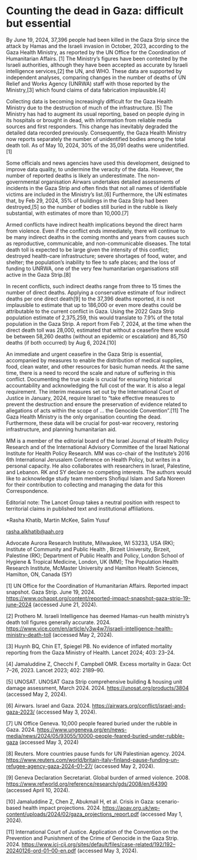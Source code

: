 # Counting the dead in Gaza: difficult but essential

By June 19, 2024, 37,396 people had been killed in the Gaza Strip since the attack by Hamas and the Israeli invasion in October, 2023, according to the Gaza Health Ministry, as reported by the UN Office for the Coordination of Humanitarian Affairs. [1] The Ministry’s figures have been contested by the Israeli authorities, although they have been accepted as accurate by Israeli intelligence services,[2] the UN, and WHO. These data are supported by independent analyses, comparing changes in the number of deaths of UN Relief and Works Agency (UNRWA) staff with those reported by the Ministry,[3] which found claims of data fabrication implausible.[4] 

Collecting data is becoming increasingly difficult for the Gaza Health Ministry due to the destruction of much of the infrastructure. [5] The Ministry has had to augment its usual reporting, based on people dying in its hospitals or brought in dead, with information from reliable media sources and first responders. This change has inevitably degraded the detailed data recorded previously. Consequently, the Gaza Health Ministry now reports separately the number of unidentified bodies among the total death toll. As of May 10, 2024, 30% of the 35,091 deaths were unidentified. [1] 

Some officials and news agencies have used this development, designed to improve data quality, to undermine the veracity of the data. However, the number of reported deaths is likely an underestimate. The non-governmental organisation Airwars undertakes detailed assessments of incidents in the Gaza Strip and often finds that not all names of identifiable victims are included in the Ministry’s list.[6] Furthermore, the UN estimates that, by Feb 29, 2024, 35% of buildings in the Gaza Strip had been destroyed,[5] so the number of bodies still buried in the rubble is likely substantial, with estimates of more than 10,000.[7] 

Armed conflicts have indirect health implications beyond the direct harm from violence. Even if the conflict ends immediately, there will continue to be many indirect deaths in the coming months and years from causes such as reproductive, communicable, and non-communicable diseases. The total death toll is expected to be large given the intensity of this conflict; destroyed health-care infrastructure; severe shortages of food, water, and shelter; the population’s inability to flee to safe places; and the loss of funding to UNRWA, one of the very few humanitarian organisations still active in the Gaza Strip.[8] 

In recent conflicts, such indirect deaths range from three to 15 times the number of direct deaths. Applying a conservative estimate of four indirect deaths per one direct death[9] to the 37,396 deaths reported, it is not implausible to estimate that up to 186,000 or even more deaths could be attributable to the current conflict in Gaza. Using the 2022 Gaza Strip population estimate of 2,375,259, this would translate to 7.9% of the total population in the Gaza Strip. A report from Feb 7, 2024, at the time when the direct death toll was 28,000, estimated that without a ceasefire there would be between 58,260 deaths (without an epidemic or escalation) and 85,750 deaths (if both occurred) by Aug 6, 2024.[10] 

An immediate and urgent ceasefire in the Gaza Strip is essential, accompanied by measures to enable the distribution of medical supplies, food, clean water, and other resources for basic human needs. At the same time, there is a need to record the scale and nature of suffering in this conflict. Documenting the true scale is crucial for ensuring historical accountability and acknowledging the full cost of the war. It is also a legal requirement. The interim measures set out by the International Court of Justice in January, 2024, require Israel to “take effective measures to prevent the destruction and ensure the preservation of evidence related to allegations of acts within the scope of … the Genocide Convention”.[11] The Gaza Health Ministry is the only organisation counting the dead. Furthermore, these data will be crucial for post-war recovery, restoring infrastructure, and planning humanitarian aid.


MM is a member of the editorial board of the Israel Journal of Health Policy Research and of the International Advisory Committee of the Israel National Institute for Health Policy Research. MM was co-chair of the Institute’s 2016 6th International Jerusalem Conference on Health Policy, but writes in a personal capacity. He also collaborates with researchers in Israel, Palestine, and Lebanon. RK and SY declare no competing interests. The authors would like to acknowledge study team members Shofiqul Islam and Safa Noreen for their contribution to collecting and managing the data for this Correspondence.

Editorial note: The Lancet Group takes a neutral position with respect to territorial claims in published text and institutional affiliations.

*Rasha Khatib, Martin McKee, Salim Yusuf

rasha.alkhatib@aah.org

Advocate Aurora Research Institute, Milwaukee, WI 53233, USA (RK); Institute of Community and Public Health , Birzeit University, Birzeit, Palestine (RK); Department of Public Health and Policy, London School of Hygiene & Tropical Medicine, London, UK (MM); The Population Health Research Institute, McMaster University and Hamilton Health Sciences, Hamilton, ON, Canada (SY)

[1] UN Office for the Coordination of Humanitarian Affairs. Reported impact snapshot. Gaza Strip. June 19, 2024. https://www.ochaopt.org/content/reported-impact-snapshot-gaza-strip-19-june-2024 (accessed June 21, 2024).

[2] Prothero M. Israeli Intelligence has deemed Hamas-run health ministry’s death toll figures generally accurate. 2024. https://www.vice.com/en/article/y3w4w7/israeli-intelligence-health-ministry-death-toll (accessed May 2, 2024).

[3] Huynh BQ, Chin ET, Spiegel PB. No evidence of inflated mortality reporting from the Gaza Ministry of Health. Lancet 2024; 403: 23–24.

[4] Jamaluddine Z, Checchi F, Campbell OMR. Excess mortality in Gaza: Oct 7–26, 2023. Lancet 2023; 402: 2189–90.

[5] UNOSAT. UNOSAT Gaza Strip comprehensive building & housing unit damage assessment, March 2024. 2024. https://unosat.org/products/3804 (accessed May 2, 2024).

[6] Airwars. Israel and Gaza. 2024. https://airwars.org/conflict/israel-and-gaza-2023/ (accessed May 3, 2024).

[7] UN Office Geneva. 10,000 people feared buried under the rubble in Gaza. 2024. https://www.ungeneva.org/en/news-media/news/2024/05/93055/10000-people-feared-buried-under-rubble-gaza (accessed May 3, 2024)

[8] Reuters. More countries pause funds for UN Palestinian agency. 2024. https://www.reuters.com/world/britain-italy-finland-pause-funding-un-refugee-agency-gaza-2024–01–27/ (accessed May 2, 2024).

[9] Geneva Declaration Secretariat. Global burden of armed violence. 2008. https://www.refworld.org/reference/research/gds/2008/en/64390 (accessed April 10, 2024).

[10] Jamaluddine Z, Chen Z, Abukmail H, et al. Crisis in Gaza: scenario-based health impact projections. 2024. https://aoav.org.uk/wp-content/uploads/2024/02/gaza_projections_report.pdf (accessed May 1, 2024).

[11] International Court of Justice. Application of the Convention on the Prevention and Punishment of the Crime of Genocide in the Gaza Strip. 2024. https://www.icj-cij.org/sites/default/files/case-related/192/192–20240126-ord-01–00-en.pdf (accessed May 3, 2024).
